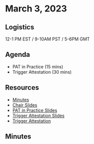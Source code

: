 # March 3, 2023

## Logistics

12-1 PM EST / 9-10AM PST / 5-6PM GMT

## Agenda

* PAT in Practice (15 mins)
* Trigger Attestation (30 mins)

## Resources

* [Minutes](https://docs.google.com/document/d/1to2ikNIJPFE9QHR6txhB3iuIfsabp7qOwOIPW1WaMHI/edit?usp=sharing)
* [Chair Slides](https://docs.google.com/presentation/d/19DWe_mrr8AmskofO9bpuWCsCyg5CbBUH43XtDIA_ak0/edit?usp=sharing&resourcekey=0-RgZ2HMdXuTcyV72LiN-RBQ)
* [PAT in Practice Slides]()
* [Trigger Attestation Slides](https://docs.google.com/presentation/d/1iKcLYHQA3RHprZw2y5ds3QRc27dKWZaBB-7mCZMF0I8/edit?usp=sharing)
* [Trigger Attestation](https://github.com/WICG/attribution-reporting-api/blob/main/trigger_attestation.md)

## Minutes

